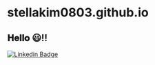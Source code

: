 # stellakim0803.github.io

<h2> 𝐇𝐞𝐥𝐥𝐨 😃!!</h2>

[![Linkedin Badge](https://img.shields.io/badge/-Heejin_Kim-purple?style=flat-square&logo=Linkedin&logoColor=white&link=https://www.https://www.linkedin.com/in/heejinkim0803/)](https://www.linkedin.com/in/pushpneet-singh-155a9015a/) 



